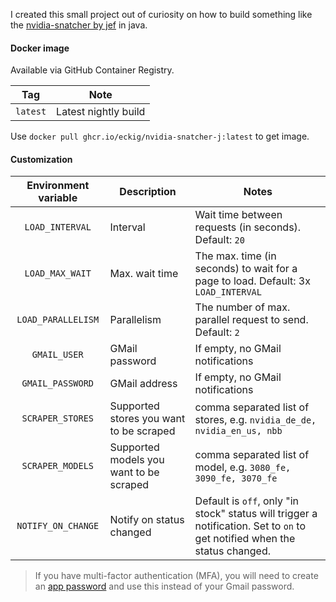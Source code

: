 I created this small project out of curiosity on how to build something like the [nvidia-snatcher by jef](https://github.com/jef/nvidia-snatcher) in java.

#### Docker image

Available via GitHub Container Registry.

| Tag | Note |
|:---:|---|
| `latest` | Latest nightly build |

Use `docker pull ghcr.io/eckig/nvidia-snatcher-j:latest` to get image.

#### Customization

| Environment variable | Description | Notes |
|:---:|---|---|
| `LOAD_INTERVAL` | Interval | Wait time between requests (in seconds). Default: `20` |
| `LOAD_MAX_WAIT` | Max. wait time | The max. time (in seconds) to wait for a page to load. Default: 3x `LOAD_INTERVAL` |
| `LOAD_PARALLELISM` | Parallelism | The number of max. parallel request to send. Default: `2` |
| `GMAIL_USER` | GMail password | If empty, no GMail notifications |
| `GMAIL_PASSWORD` | GMail address | If empty, no GMail notifications |
| `SCRAPER_STORES` | Supported stores you want to be scraped | comma separated list of stores, e.g. `nvidia_de_de, nvidia_en_us, nbb` |
| `SCRAPER_MODELS` | Supported models you want to be scraped | comma separated list of model, e.g. `3080_fe, 3090_fe, 3070_fe` |
| `NOTIFY_ON_CHANGE` | Notify on status changed | Default is `off`, only "in stock" status will trigger a notification. Set to `on` to get notified when the status changed. |

> If you have multi-factor authentication (MFA), you will need to create an [app password](https://myaccount.google.com/apppasswords) and use this instead of your Gmail password.
